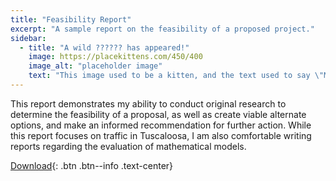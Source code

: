 ```yaml
---
title: "Feasibility Report"
excerpt: "A sample report on the feasibility of a proposed project."
sidebar:
  - title: "A wild ?????? has appeared!"
    image: https://placekittens.com/450/400
    image_alt: "placeholder image"
    text: "This image used to be a kitten, and the text used to say \"Meow\", but then the kitten-generator broke. The image still might be a kitten, but it's no longer a guarantee."
---
```


This report demonstrates my ability to conduct original research to determine the feasibility of a proposal, as well as create viable alternate options, and make an informed recommendation for further action. While this report focuses on traffic in Tuscaloosa, I am also comfortable writing reports regarding the evaluation of mathematical models.

[Download](/assets/en319/feasibility.docx){: .btn .btn--info .text-center}
